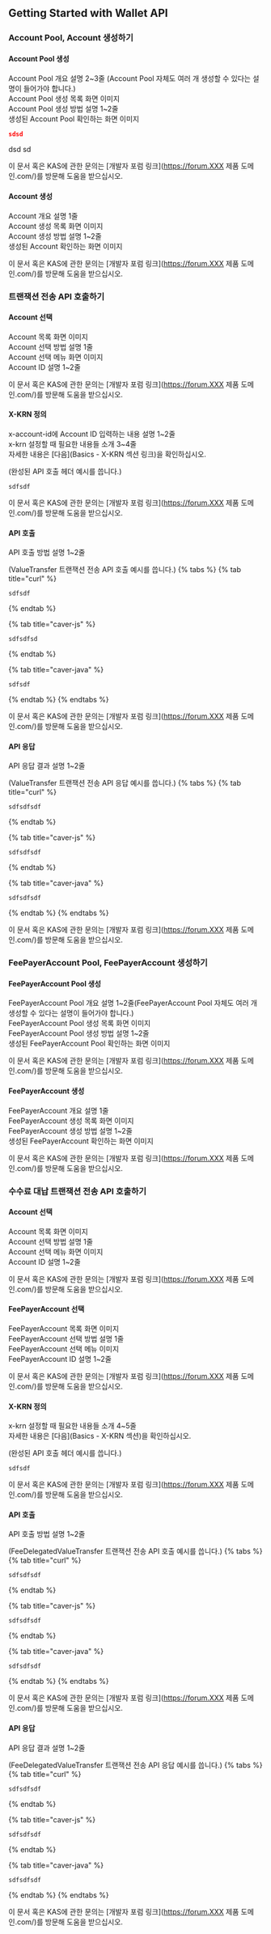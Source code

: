 ##  Getting Started with Wallet API
### Account Pool, Account 생성하기
#### Account Pool 생성
Account Pool 개요 설명 2~3줄 (Account Pool 자체도 여러 개 생성할 수 있다는 설명이 들어가야 합니다.)  
Account Pool 생성 목록 화면 이미지  
Account Pool 생성 방법 설명 1~2줄  
생성된 Account Pool 확인하는 화면 이미지  

```json
sdsd
```

dsd
sd


이 문서 혹은 KAS에 관한 문의는 [개발자 포럼 링크](https://forum.XXX 제품 도메인.com/)를 방문해 도움을 받으십시오.  

#### Account 생성
Account 개요 설명 1줄  
Account 생성 목록 화면 이미지  
Account 생성 방법 설명 1~2줄  
생성된 Account 확인하는 화면 이미지  
   
이 문서 혹은 KAS에 관한 문의는 [개발자 포럼 링크](https://forum.XXX 제품 도메인.com/)를 방문해 도움을 받으십시오.  

### 트랜잭션 전송 API 호출하기
#### Account 선택
Account 목록 화면 이미지  
Account 선택 방법 설명 1줄  
Account 선택 메뉴 화면 이미지  
Account ID 설명 1~2줄  
   
이 문서 혹은 KAS에 관한 문의는 [개발자 포럼 링크](https://forum.XXX 제품 도메인.com/)를 방문해 도움을 받으십시오.  

#### X-KRN 정의
x-account-id에 Account ID 입력하는 내용 설명 1~2줄  
x-krn 설정할 때 필요한 내용들 소개 3~4줄  
자세한 내용은 [다음](Basics - X-KRN 섹션 링크)을 확인하십시오.  
   
(완성된 API 호출 헤더 예시를 씁니다.)
```text
sdfsdf
```
   
이 문서 혹은 KAS에 관한 문의는 [개발자 포럼 링크](https://forum.XXX 제품 도메인.com/)를 방문해 도움을 받으십시오.  

#### API 호출
API 호출 방법 설명 1~2줄  
   
(ValueTransfer 트랜잭션 전송 API 호출 예시를 씁니다.)
{% tabs %}
{% tab title="curl" %}
```text
sdfsdf
```
{% endtab %}

{% tab title="caver-js" %}
```text
sdfsdfsd
```
{% endtab %}

{% tab title="caver-java" %}
```text
sdfsdf
```
{% endtab %}
{% endtabs %}

이 문서 혹은 KAS에 관한 문의는 [개발자 포럼 링크](https://forum.XXX 제품 도메인.com/)를 방문해 도움을 받으십시오.  

#### API 응답
API 응답 결과 설명 1~2줄  
   
(ValueTransfer 트랜잭션 전송 API 응답 예시를 씁니다.)
{% tabs %}
{% tab title="curl" %}
```text
sdfsdfsdf
```
{% endtab %}

{% tab title="caver-js" %}
```text
sdfsdfsdf
```
{% endtab %}

{% tab title="caver-java" %}
```text
sdfsdfsdf
```
{% endtab %}
{% endtabs %}

이 문서 혹은 KAS에 관한 문의는 [개발자 포럼 링크](https://forum.XXX 제품 도메인.com/)를 방문해 도움을 받으십시오.  

### FeePayerAccount Pool, FeePayerAccount 생성하기
#### FeePayerAccount Pool 생성
FeePayerAccount Pool 개요 설명 1~2줄(FeePayerAccount Pool 자체도 여러 개 생성할 수 있다는 설명이 들어가야 합니다.)  
FeePayerAccount Pool 생성 목록 화면 이미지  
FeePayerAccount Pool 생성 방법 설명 1~2줄  
생성된 FeePayerAccount Pool 확인하는 화면 이미지  
   
이 문서 혹은 KAS에 관한 문의는 [개발자 포럼 링크](https://forum.XXX 제품 도메인.com/)를 방문해 도움을 받으십시오.

#### FeePayerAccount 생성
FeePayerAccount 개요 설명 1줄  
FeePayerAccount 생성 목록 화면 이미지  
FeePayerAccount 생성 방법 설명 1~2줄  
생성된 FeePayerAccount 확인하는 화면 이미지  

이 문서 혹은 KAS에 관한 문의는 [개발자 포럼 링크](https://forum.XXX 제품 도메인.com/)를 방문해 도움을 받으십시오.

### 수수료 대납 트랜잭션 전송 API 호출하기
#### Account 선택
Account 목록 화면 이미지  
Account 선택 방법 설명 1줄  
Account 선택 메뉴 화면 이미지  
Account ID 설명 1~2줄  
   
이 문서 혹은 KAS에 관한 문의는 [개발자 포럼 링크](https://forum.XXX 제품 도메인.com/)를 방문해 도움을 받으십시오.  

#### FeePayerAccount 선택
FeePayerAccount 목록 화면 이미지  
FeePayerAccount 선택 방법 설명 1줄  
FeePayerAccount 선택 메뉴 이미지  
FeePayerAccount ID 설명 1~2줄  
   
이 문서 혹은 KAS에 관한 문의는 [개발자 포럼 링크](https://forum.XXX 제품 도메인.com/)를 방문해 도움을 받으십시오.

#### X-KRN 정의
x-krn 설정할 때 필요한 내용들 소개 4~5줄  
자세한 내용은 [다음](Basics - X-KRN 섹션)을 확인하십시오.  
   
(완성된 API 호출 헤더 예시를 씁니다.)
```text
sdfsdf
```

이 문서 혹은 KAS에 관한 문의는 [개발자 포럼 링크](https://forum.XXX 제품 도메인.com/)를 방문해 도움을 받으십시오.

#### API 호출
API 호출 방법 설명 1~2줄  
   
(FeeDelegatedValueTransfer 트랜잭션 전송 API 호출 예시를 씁니다.)
{% tabs %}
{% tab title="curl" %}
```text
sdfsdfsdf
```
{% endtab %}

{% tab title="caver-js" %}
```text
sdfsdfsdf
```
{% endtab %}

{% tab title="caver-java" %}
```text
sdfsdfsdf
```
{% endtab %}
{% endtabs %}

이 문서 혹은 KAS에 관한 문의는 [개발자 포럼 링크](https://forum.XXX 제품 도메인.com/)를 방문해 도움을 받으십시오.

#### API 응답
API 응답 결과 설명 1~2줄  
   
(FeeDelegatedValueTransfer 트랜잭션 전송 API 응답 예시를 씁니다.)
{% tabs %}
{% tab title="curl" %}
```text
sdfsdfsdf
```
{% endtab %}

{% tab title="caver-js" %}
```text
sdfsdfsdf
```
{% endtab %}

{% tab title="caver-java" %}
```text
sdfsdfsdf
```
{% endtab %}
{% endtabs %}

이 문서 혹은 KAS에 관한 문의는 [개발자 포럼 링크](https://forum.XXX 제품 도메인.com/)를 방문해 도움을 받으십시오.
